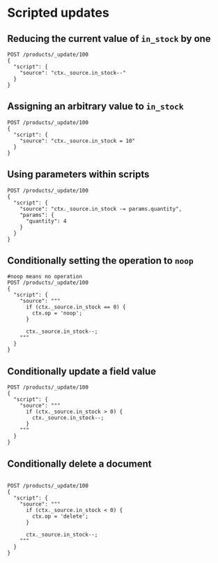 # Scripted updates

## Reducing the current value of `in_stock` by one

```
POST /products/_update/100
{
  "script": {
    "source": "ctx._source.in_stock--"
  }
}
```

## Assigning an arbitrary value to `in_stock`

```
POST /products/_update/100
{
  "script": {
    "source": "ctx._source.in_stock = 10"
  }
}
```

## Using parameters within scripts

```
POST /products/_update/100
{
  "script": {
    "source": "ctx._source.in_stock -= params.quantity",
    "params": {
      "quantity": 4
    }
  }
}
```

## Conditionally setting the operation to `noop`

```
#noop means no operation
POST /products/_update/100
{
  "script": {
    "source": """
      if (ctx._source.in_stock == 0) {
        ctx.op = 'noop';
      }
      
      ctx._source.in_stock--;
    """
  }
}
```

## Conditionally update a field value

```
POST /products/_update/100
{
  "script": {
    "source": """
      if (ctx._source.in_stock > 0) {
        ctx._source.in_stock--;
      }
    """
  }
}
```

## Conditionally delete a document

```

POST /products/_update/100
{
  "script": {
    "source": """
      if (ctx._source.in_stock < 0) {
        ctx.op = 'delete';
      }
      
      ctx._source.in_stock--;
    """
  }
}
```
